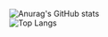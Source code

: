 ![Anurag's GitHub stats](https://github-readme-stats-lime-zeta.vercel.app/api?username=maxsofar&count_private=true&&theme=synthwave)<br/>
![Top Langs](https://github-readme-stats-lime-zeta.vercel.app/api/top-langs/?username=maxsofar&custom_title=Language%20Stats&card_width=495)

<!---
maxsofar/maxsofar is a ✨ special ✨ repository because its `README.md` (this file) appears on your GitHub profile.
You can click the Preview link to take a look at your changes.
--->
